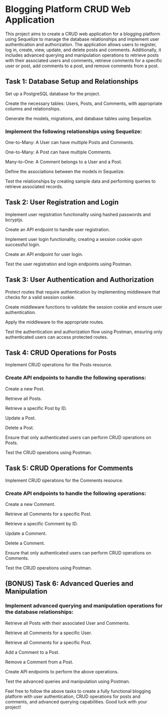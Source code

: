 # Blogging Platform CRUD Web Application


This project aims to create a CRUD web application for a blogging platform using Sequelize to manage the database relationships and implement user authentication and authorization. The application allows users to register, log in, create, view, update, and delete posts and comments. Additionally, it includes advanced querying and manipulation operations to retrieve posts with their associated users and comments, retrieve comments for a specific user or post, add comments to a post, and remove comments from a post.


## Task 1: Database Setup and Relationships

Set up a PostgreSQL database for the project.

Create the necessary tables: Users, Posts, and Comments, with appropriate columns and relationships.

Generate the models, migrations, and database tables using Sequelize.

### Implement the following relationships using Sequelize:
One-to-Many: A User can have multiple Posts and Comments.

One-to-Many: A Post can have multiple Comments.

Many-to-One: A Comment belongs to a User and a Post.

Define the associations between the models in Sequelize.

Test the relationships by creating sample data and performing queries to retrieve associated records.


## Task 2: User Registration and Login

Implement user registration functionality using hashed passwords and bcryptjs.

Create an API endpoint to handle user registration.

Implement user login functionality, creating a session cookie upon successful login.

Create an API endpoint for user login.

Test the user registration and login endpoints using Postman.

## Task 3: User Authentication and Authorization
Protect routes that require authentication by implementing middleware that checks for a valid session cookie.

Create middleware functions to validate the session cookie and ensure user authentication.

Apply the middleware to the appropriate routes.

Test the authentication and authorization flow using Postman, ensuring only authenticated users can access protected routes.

## Task 4: CRUD Operations for Posts
Implement CRUD operations for the Posts resource.

### Create API endpoints to handle the following operations:
Create a new Post.

Retrieve all Posts.

Retrieve a specific Post by ID.

Update a Post.

Delete a Post.

Ensure that only authenticated users can perform CRUD operations on Posts.

Test the CRUD operations using Postman.

## Task 5: CRUD Operations for Comments
Implement CRUD operations for the Comments resource.
### Create API endpoints to handle the following operations:
Create a new Comment.

Retrieve all Comments for a specific Post.

Retrieve a specific Comment by ID.

Update a Comment.

Delete a Comment.

Ensure that only authenticated users can perform CRUD operations on Comments.

Test the CRUD operations using Postman.

## (BONUS) Task 6: Advanced Queries and Manipulation
### Implement advanced querying and manipulation operations for the database relationships:
Retrieve all Posts with their associated User and Comments.

Retrieve all Comments for a specific User.

Retrieve all Comments for a specific Post.

Add a Comment to a Post.

Remove a Comment from a Post.

Create API endpoints to perform the above operations.

Test the advanced queries and manipulation using Postman.

Feel free to follow the above tasks to create a fully functional blogging platform with user authentication, CRUD operations for posts and comments, and advanced querying capabilities. Good luck with your project!

